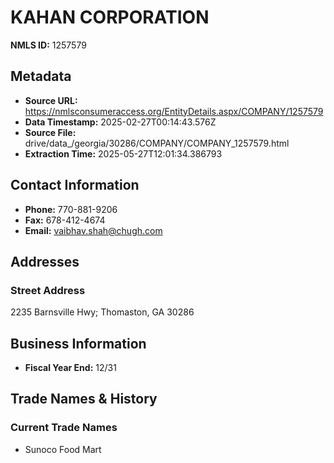 # KAHAN CORPORATION

**NMLS ID:** 1257579

## Metadata
- **Source URL:** https://nmlsconsumeraccess.org/EntityDetails.aspx/COMPANY/1257579
- **Data Timestamp:** 2025-02-27T00:14:43.576Z
- **Source File:** drive/data_/georgia/30286/COMPANY/COMPANY_1257579.html
- **Extraction Time:** 2025-05-27T12:01:34.386793

## Contact Information
- **Phone:** 770-881-9206
- **Fax:** 678-412-4674
- **Email:** vaibhav.shah@chugh.com

## Addresses
### Street Address
2235 Barnsville Hwy; Thomaston, GA 30286

## Business Information
- **Fiscal Year End:** 12/31

## Trade Names & History
### Current Trade Names
- Sunoco Food Mart
